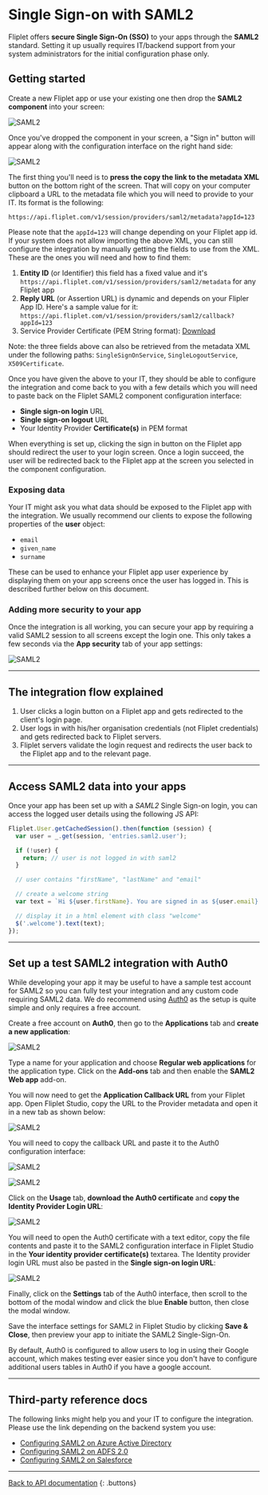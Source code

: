 # Single Sign-on with SAML2

Fliplet offers **secure Single Sign-On (SSO)** to your apps through the **SAML2** standard. Setting it up usually requires IT/backend support from your system administrators for the initial configuration phase only.

## Getting started

Create a new Fliplet app or use your existing one then drop the **SAML2 component** into your screen:

![SAML2](../../assets/img/saml/1.png)

Once you've dropped the component in your screen, a "Sign in" button will appear along with the configuration interface on the right hand side:

![SAML2](../../assets/img/saml/2.png)

The first thing you'll need is to **press the copy the link to the metadata XML** button on the bottom right of the screen. That will copy on your computer clipboard a URL to the metadata file which you will need to provide to your IT. Its format is the following:

```
https://api.fliplet.com/v1/session/providers/saml2/metadata?appId=123
```

Please note that the `appId=123` will change depending on your Fliplet app id. If your system does not allow importing the above XML, you can still configure the integration by manually getting the fields to use from the XML. These are the ones you will need and how to find them:

1. **Entity ID** (or Identifier) this field has a fixed value and it's `https://api.fliplet.com/v1/session/providers/saml2/metadata` for any Fliplet app
2. **Reply URL** (or Assertion URL) is dynamic and depends on your Flipler App ID. Here's a sample value for it: `https://api.fliplet.com/v1/session/providers/saml2/callback?appId=123`
2. Service Provider Certificate (PEM String format): [Download](../../assets/misc/saml2-certificate.txt)

Note: the three fields above can also be retrieved from the metadata XML under the following paths: `SingleSignOnService`, `SingleLogoutService`, `X509Certificate`.

Once you have given the above to your IT, they should be able to configure the integration and come back to you with a few details which you will need to paste back on the Fliplet SAML2 component configuration interface:

- **Single sign-on login** URL
- **Single sign-on logout** URL
- Your Identity Provider **Certificate(s)** in PEM format

When everything is set up, clicking the sign in button on the Fliplet app should redirect the user to your login screen. Once a login succeed, the user will be redirected back to the Fliplet app at the screen you selected in the component configuration.

### Exposing data

Your IT might ask you what data should be exposed to the Fliplet app with the integration. We usually recommend our clients to expose the following properties of the **user** object:

- `email`
- `given_name`
- `surname`

These can be used to enhance your Fliplet app user experience by displaying them on your app screens once the user has logged in. This is described further below on this document.

### Adding more security to your app

Once the integration is all working, you can secure your app by requiring a valid SAML2 session to all screens except the login one. This only takes a few seconds via the **App security** tab of your app settings:

![SAML2](../../assets/img/saml/3.png)

---

## The integration flow explained

1. User clicks a login button on a Fliplet app and gets redirected to the client's login page.
2. User logs in with his/her organisation credentials (not Fliplet credentials) and gets redirected back to Fliplet servers.
3. Fliplet servers validate the login request and redirects the user back to the Fliplet app and to the relevant page.

---

## Access SAML2 data into your apps

Once your app has been set up with a *SAML2* Single Sign-on login, you can access the logged user details using the following JS API:

```js
Fliplet.User.getCachedSession().then(function (session) {
  var user = _.get(session, 'entries.saml2.user');

  if (!user) {
    return; // user is not logged in with saml2
  }

  // user contains "firstName", "lastName" and "email"

  // create a welcome string
  var text = `Hi ${user.firstName}. You are signed in as ${user.email}.`;

  // display it in a html element with class "welcome"
  $('.welcome').text(text);
});
```

---

## Set up a test SAML2 integration with Auth0

While developing your app it may be useful to have a sample test account for SAML2 so you can fully test your integration and any custom code requiring SAML2 data. We do recommend using [Auth0](auth0.com) as the setup is quite simple and only requires a free account.

Create a free account on **Auth0**, then go to the **Applications** tab and **create a new application**:

![SAML2](../../assets/img/saml/auth0-1.png)

Type a name for your application and choose **Regular web applications** for the application type. Click on the **Add-ons** tab and then enable the **SAML2 Web app** add-on.

You will now need to get the **Application Callback URL** from your Fliplet app. Open Fliplet Studio, copy the URL to the Provider metadata and open it in a new tab as shown below:

![SAML2](../../assets/img/saml/auth0-2.png)

You will need to copy the callback URL and paste it to the Auth0 configuration interface:

![SAML2](../../assets/img/saml/auth0-3.png)

![SAML2](../../assets/img/saml/auth0-4.png)

Click on the **Usage** tab, **download the Auth0 certificate** and **copy the Identity Provider Login URL**:

![SAML2](../../assets/img/saml/auth0-5.png)

You will need to open the Auth0 certificate with a text editor, copy the file contents and paste it to the SAML2 configuration interface in Fliplet Studio in the **Your identity provider certificate(s)** textarea. The Identity provider login URL must also be pasted in the **Single sign-on login URL**:

![SAML2](../../assets/img/saml/auth0-6.png)

Finally, click on the **Settings** tab of the Auth0 interface, then scroll to the bottom of the modal window and click the blue **Enable** button, then close the modal window.

Save the interface settings for SAML2 in Fliplet Studio by clicking **Save & Close**, then preview your app to initiate the SAML2 Single-Sign-On.

By default, Auth0 is configured to allow users to log in using their Google account, which makes testing ever easier since you don't have to configure additional users tables in Auth0 if you have a google account.

---

## Third-party reference docs

The following links might help you and your IT to configure the integration. Please use the link depending on the backend system you use:

- [Configuring SAML2 on Azure Active Directory](https://docs.microsoft.com/en-us/azure/active-directory/active-directory-saas-custom-apps)
- [Configuring SAML2 on ADFS 2.0](https://www.replicon.com/help/configuring-adfs-20-to-work-with-saml-20)
- [Configuring SAML2 on Salesforce](https://help.salesforce.com/articleView?id=sso_saml.htm&type=5)

---

[Back to API documentation](../../API-Documentation.md)
{: .buttons}